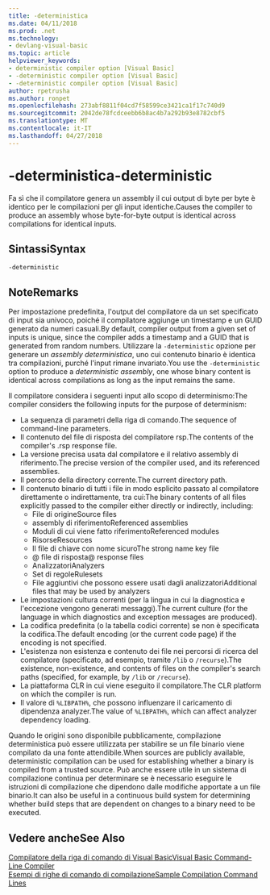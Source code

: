 ```yaml
---
title: -deterministica
ms.date: 04/11/2018
ms.prod: .net
ms.technology:
- devlang-visual-basic
ms.topic: article
helpviewer_keywords:
- deterministic compiler option [Visual Basic]
- -deterministic compiler option [Visual Basic]
- -deterministic compiler option [Visual Basic]
author: rpetrusha
ms.author: ronpet
ms.openlocfilehash: 273abf8811f04cd7f58599ce3421ca1f17c740d9
ms.sourcegitcommit: 2042de78fcdceebb6b8ac4b7a292b93e8782cbf5
ms.translationtype: MT
ms.contentlocale: it-IT
ms.lasthandoff: 04/27/2018
---
```

# <a name="-deterministic"></a><span data-ttu-id="6a2a5-102">-deterministica</span><span class="sxs-lookup"><span data-stu-id="6a2a5-102">-deterministic</span></span>

<span data-ttu-id="6a2a5-103">Fa sì che il compilatore genera un assembly il cui output di byte per byte è identico per le compilazioni per gli input identiche.</span><span class="sxs-lookup"><span data-stu-id="6a2a5-103">Causes the compiler to produce an assembly whose byte-for-byte output is identical across compilations for identical inputs.</span></span> 

## <a name="syntax"></a><span data-ttu-id="6a2a5-104">Sintassi</span><span class="sxs-lookup"><span data-stu-id="6a2a5-104">Syntax</span></span>

```
-deterministic
```

## <a name="remarks"></a><span data-ttu-id="6a2a5-105">Note</span><span class="sxs-lookup"><span data-stu-id="6a2a5-105">Remarks</span></span>

<span data-ttu-id="6a2a5-106">Per impostazione predefinita, l'output del compilatore da un set specificato di input sia univoco, poiché il compilatore aggiunge un timestamp e un GUID generato da numeri casuali.</span><span class="sxs-lookup"><span data-stu-id="6a2a5-106">By default, compiler output from a given set of inputs is unique, since the compiler adds a timestamp and a GUID that is generated from random numbers.</span></span> <span data-ttu-id="6a2a5-107">Utilizzare la `-deterministic` opzione per generare un *assembly deterministica*, uno cui contenuto binario è identica tra compilazioni, purché l'input rimane invariato.</span><span class="sxs-lookup"><span data-stu-id="6a2a5-107">You use the `-deterministic` option to produce a *deterministic assembly*, one whose binary content is identical across compilations as long as the input remains the same.</span></span>

<span data-ttu-id="6a2a5-108">Il compilatore considera i seguenti input allo scopo di determinismo:</span><span class="sxs-lookup"><span data-stu-id="6a2a5-108">The compiler considers the following inputs for the purpose of determinism:</span></span>

- <span data-ttu-id="6a2a5-109">La sequenza di parametri della riga di comando.</span><span class="sxs-lookup"><span data-stu-id="6a2a5-109">The sequence of command-line parameters.</span></span>
- <span data-ttu-id="6a2a5-110">Il contenuto del file di risposta del compilatore rsp.</span><span class="sxs-lookup"><span data-stu-id="6a2a5-110">The contents of the compiler's .rsp response file.</span></span>
- <span data-ttu-id="6a2a5-111">La versione precisa usata dal compilatore e il relativo assembly di riferimento.</span><span class="sxs-lookup"><span data-stu-id="6a2a5-111">The precise version of the compiler used, and its referenced assemblies.</span></span>
- <span data-ttu-id="6a2a5-112">Il percorso della directory corrente.</span><span class="sxs-lookup"><span data-stu-id="6a2a5-112">The current directory path.</span></span>
- <span data-ttu-id="6a2a5-113">Il contenuto binario di tutti i file in modo esplicito passato al compilatore direttamente o indirettamente, tra cui:</span><span class="sxs-lookup"><span data-stu-id="6a2a5-113">The binary contents of all files explicitly passed to the compiler either directly or indirectly, including:</span></span> 
    - <span data-ttu-id="6a2a5-114">File di origine</span><span class="sxs-lookup"><span data-stu-id="6a2a5-114">Source files</span></span>
    - <span data-ttu-id="6a2a5-115">assembly di riferimento</span><span class="sxs-lookup"><span data-stu-id="6a2a5-115">Referenced assemblies</span></span>
    - <span data-ttu-id="6a2a5-116">Moduli di cui viene fatto riferimento</span><span class="sxs-lookup"><span data-stu-id="6a2a5-116">Referenced modules</span></span>
    - <span data-ttu-id="6a2a5-117">Risorse</span><span class="sxs-lookup"><span data-stu-id="6a2a5-117">Resources</span></span>
    - <span data-ttu-id="6a2a5-118">Il file di chiave con nome sicuro</span><span class="sxs-lookup"><span data-stu-id="6a2a5-118">The strong name key file</span></span>
    - <span data-ttu-id="6a2a5-119">@ file di risposta</span><span class="sxs-lookup"><span data-stu-id="6a2a5-119">@ response files</span></span>
    - <span data-ttu-id="6a2a5-120">Analizzatori</span><span class="sxs-lookup"><span data-stu-id="6a2a5-120">Analyzers</span></span>
    - <span data-ttu-id="6a2a5-121">Set di regole</span><span class="sxs-lookup"><span data-stu-id="6a2a5-121">Rulesets</span></span>
    - <span data-ttu-id="6a2a5-122">File aggiuntivi che possono essere usati dagli analizzatori</span><span class="sxs-lookup"><span data-stu-id="6a2a5-122">Additional files that may be used by analyzers</span></span>
- <span data-ttu-id="6a2a5-123">Le impostazioni cultura correnti (per la lingua in cui la diagnostica e l'eccezione vengono generati messaggi).</span><span class="sxs-lookup"><span data-stu-id="6a2a5-123">The current culture (for the language in which diagnostics and exception messages are produced).</span></span>
- <span data-ttu-id="6a2a5-124">La codifica predefinita (o la tabella codici corrente) se non è specificata la codifica.</span><span class="sxs-lookup"><span data-stu-id="6a2a5-124">The default encoding (or the current code page) if the encoding is not specified.</span></span>
- <span data-ttu-id="6a2a5-125">L'esistenza non esistenza e contenuto dei file nei percorsi di ricerca del compilatore (specificato, ad esempio, tramite `/lib` o `/recurse`).</span><span class="sxs-lookup"><span data-stu-id="6a2a5-125">The existence, non-existence, and contents of files on the compiler's search paths (specified, for example, by `/lib` or `/recurse`).</span></span>
- <span data-ttu-id="6a2a5-126">La piattaforma CLR in cui viene eseguito il compilatore.</span><span class="sxs-lookup"><span data-stu-id="6a2a5-126">The CLR platform on which the compiler is run.</span></span>
- <span data-ttu-id="6a2a5-127">Il valore di `%LIBPATH%`, che possono influenzare il caricamento di dipendenza analyzer.</span><span class="sxs-lookup"><span data-stu-id="6a2a5-127">The value of `%LIBPATH%`, which can affect analyzer dependency loading.</span></span>

<span data-ttu-id="6a2a5-128">Quando le origini sono disponibile pubblicamente, compilazione deterministica può essere utilizzata per stabilire se un file binario viene compilato da una fonte attendibile.</span><span class="sxs-lookup"><span data-stu-id="6a2a5-128">When sources are publicly available, deterministic compilation can be used for establishing whether a binary is compiled from a trusted source.</span></span> <span data-ttu-id="6a2a5-129">Può anche essere utile in un sistema di compilazione continua per determinare se è necessario eseguire le istruzioni di compilazione che dipendono dalle modifiche apportate a un file binario.</span><span class="sxs-lookup"><span data-stu-id="6a2a5-129">It can also be useful in a continuous build system for determining whether build steps that are dependent on changes to a binary need to be executed.</span></span> 

## <a name="see-also"></a><span data-ttu-id="6a2a5-130">Vedere anche</span><span class="sxs-lookup"><span data-stu-id="6a2a5-130">See Also</span></span>
[<span data-ttu-id="6a2a5-131">Compilatore della riga di comando di Visual Basic</span><span class="sxs-lookup"><span data-stu-id="6a2a5-131">Visual Basic Command-Line Compiler</span></span>](../../../visual-basic/reference/command-line-compiler/index.md)  
[<span data-ttu-id="6a2a5-132">Esempi di righe di comando di compilazione</span><span class="sxs-lookup"><span data-stu-id="6a2a5-132">Sample Compilation Command Lines</span></span>](../../../visual-basic/reference/command-line-compiler/sample-compilation-command-lines.md)
